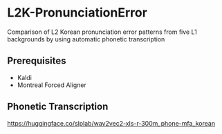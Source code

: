# L2K-PronunciationError
Comparison of L2 Korean pronunciation error patterns from five L1 backgrounds by using automatic phonetic transcription

## Prerequisites
* Kaldi
* Montreal Forced Aligner

## Phonetic Transcription
https://huggingface.co/slplab/wav2vec2-xls-r-300m_phone-mfa_korean
